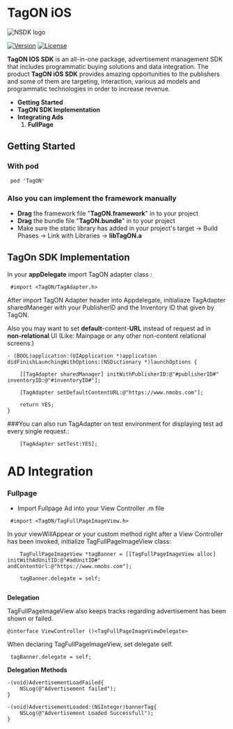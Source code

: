 # TagON iOS
![NSDK logo](http://tagon.co/images/tagON_logo_black.png)

[![Version](https://img.shields.io/cocoapods/v/TagON.svg?style=flat)](https://cocoapods.org//pods/TagON)
[![License](https://img.shields.io/cocoapods/l/TagON.svg?style=flat)](http://cocoapods.org/pods/TagON)

**TagON IOS SDK** is an all-in-one package, advertisement management SDK that includes programmatic buying solutions and data integration. The product **TagON iOS SDK** provides amazing opportunities to the publishers and some of them are targeting, interaction, various ad models and programmatic technologies in order to increase revenue.

* **Getting Started**
* **TagON SDK Implementation**
* **Integrating Ads**
	1. **FullPage**
	
## <a name="getting_started"></a> Getting Started
### With pod
```
 pod 'TagON'
```
### Also you can implement the framework manually 

* **Drag** the framework file "**TagON.framework**" in to your project
* **Drag** the bundle file "**TagON.bundle**" in to your project
* Make sure the static library has added in your project's target -> Build Phases -> Link with Libraries ->  **libTagON.a**

## <a name="getting_started"></a> TagOn SDK Implementation
In your **appDelegate** import TagON adapter class :

```
 #import <TagON/TagAdapter.h>
```

After import TagON Adapter header into Appdelegate, initialiaze TagAdapter sharedManeger with your PublisherID and the Inventory ID that given by TagON. 

Also you may want to set **default**-content-**URL** instead of request ad in **non-relational** UI (Like: Mainpage or any other non-content relational screens.)

```
- (BOOL)application:(UIApplication *)application didFinishLaunchingWithOptions:(NSDictionary *)launchOptions {

    [[TagAdapter sharedManager] initWithPublisherID:@"#publisherID#" inventoryID:@"#inventoryID#"];
    
    [TagAdapter setDefaultContentURL:@"https://www.nmobs.com"];

	return YES;
}
```

###You can also run TagAdapter on test environment for displaying test ad every single request.:

```
    [TagAdapter setTest:YES];

```

# AD Integration
### <a name="implementation"></a> Fullpage

* Import Fullpage Ad into your View Controller .m file 
 
```
 #import <TagON/TagFullPageImageView.h>
```

In your viewWillAppear or your custom method right after a View Controller has been invoked, initialize TagFullPageImageView class:

```    
    TagFullPageImageView *tagBanner = [[TagFullPageImageView alloc] initWithAdUnitID:@"#adUnitID#" andContentUrl:@"https://www.nmobs.com"];
        
    tagBanner.delegate = self;
    
```

 **Delegation**
	
TagFullPageImageView also keeps tracks regarding advertisement has been shown or failed.

```
@interface ViewController ()<TagFullPageImageViewDelegate>

```

When declaring TagFullPageImageView, set delegate self.

```
 tagBanner.delegate = self;       

```

 **Delegation Methods**

```
-(void)AdvertisementLoadFailed{
    NSLog(@"Advertisement failed");
}
```

```
-(void)AdvertisementLoaded:(NSInteger)bannerTag{  
    NSLog(@"Advertisement Loaded Successfull");
}
```